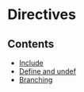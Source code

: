 # Directives

## Contents
* [Include](Include.html)
* [Define and undef](DefineAndUndef.html)
* [Branching](Branching.html)
